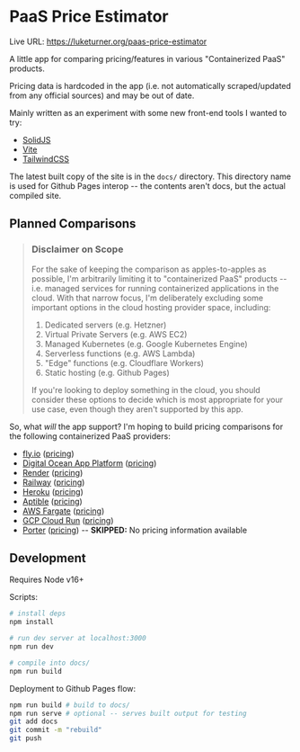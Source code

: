 # PaaS Price Estimator

Live URL: https://luketurner.org/paas-price-estimator

A little app for comparing pricing/features in various "Containerized PaaS" products.

Pricing data is hardcoded in the app (i.e. not automatically scraped/updated from any official sources) and may be out of date.

Mainly written as an experiment with some new front-end tools I wanted to try:

- [SolidJS](https://solidjs.com)
- [Vite](https://vitejs.dev/)
- [TailwindCSS](https://tailwindcss.com/)

The latest built copy of the site is in the `docs/` directory. This directory name is used for Github Pages interop -- the contents aren't docs, but the actual compiled site.

## Planned Comparisons

> ### Disclaimer on Scope
> 
> For the sake of keeping the comparison as apples-to-apples as possible, I'm arbitrarily limiting it to "containerized PaaS" products -- i.e. managed services for running containerized applications in the cloud. With that narrow focus, I'm deliberately excluding some important options in the cloud hosting provider space, including:
> 
> 1. Dedicated servers (e.g. Hetzner)
> 2. Virtual Private Servers (e.g. AWS EC2)
> 3. Managed Kubernetes (e.g. Google Kubernetes Engine)
> 4. Serverless functions (e.g. AWS Lambda)
> 5. "Edge" functions (e.g. Cloudflare Workers)
> 6. Static hosting (e.g. Github Pages)
> 
> If you're looking to deploy something in the cloud, you should consider these options to decide which is most appropriate for your use case, even though they aren't supported by this app.

So, what *will* the app support? I'm hoping to build pricing comparisons for the following containerized PaaS providers:

- [fly.io](https://fly.io/) ([pricing](https://fly.io/docs/about/pricing/))
- [Digital Ocean App Platform](https://www.digitalocean.com/products/app-platform) ([pricing](https://www.digitalocean.com/pricing/app-platform))
- [Render](https://render.com/) ([pricing](https://render.com/pricing))
- [Railway](https://railway.app/) ([pricing](https://railway.app/pricing))
- [Heroku](https://www.heroku.com/) ([pricing](https://www.heroku.com/pricing))
- [Aptible](https://www.aptible.com/) ([pricing](https://www.aptible.com/pricing-plans))
- [AWS Fargate](https://aws.amazon.com/fargate/) ([pricing](https://aws.amazon.com/fargate/pricing/))
- [GCP Cloud Run](https://cloud.google.com/run) ([pricing](https://cloud.google.com/run#section-13))
- [Porter](https://porter.run/) ([pricing](https://porter.run/pricing)) -- **SKIPPED:** No pricing information available


## Development

Requires Node v16+

Scripts:

```bash
# install deps
npm install

# run dev server at localhost:3000
npm run dev

# compile into docs/
npm run build
```

Deployment to Github Pages flow:

```bash
npm run build # build to docs/
npm run serve # optional -- serves built output for testing
git add docs
git commit -m "rebuild"
git push
```

